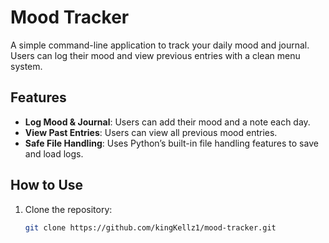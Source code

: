 # Mood Tracker

A simple command-line application to track your daily mood and journal.  
Users can log their mood and view previous entries with a clean menu system.

## Features

- **Log Mood & Journal**: Users can add their mood and a note each day.
- **View Past Entries**: Users can view all previous mood entries.
- **Safe File Handling**: Uses Python’s built-in file handling features to save and load logs.

## How to Use

1. Clone the repository:
   ```bash
   git clone https://github.com/kingKellz1/mood-tracker.git